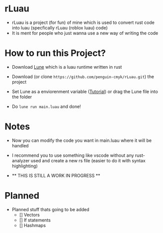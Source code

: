# rLuau
- rLuau is a project (for fun) of mine which is used to convert rust code into luau (specfically rLuau (roblox luau) code)
- It is ment for people who just wanna use a new way of writing the code
# How to run this Project?
- Download [Lune](https://github.com/lune-org/lune) which is a luau runtime written in rust
- Download (or clone `https://github.com/penguin-cmyk/rLuau.git`) the project

- Set Lune as a enviorenment variable ([Tutorial](https://www.youtube.com/watch?v=Z2k7ZBMZT3Y)) or drag the Lune file into the folder
- Do `lune run main.luau` and done!

# Notes
- Now you can modify the code you want in main.luau where it will be handled
- I recommend you to use something like vscode without any rust-analyzer used and create a new rs file (easier to do it with syntax highlighting)

- ** THIS IS STILL A WORK IN PROGRESS **

# Planned
- Planned stuff thats going to be added
  - [] Vectors
  - [] If statements
  - [] Hashmaps
    
